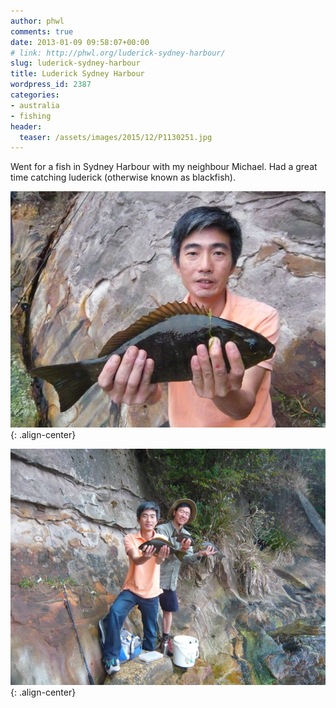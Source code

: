 ```yaml
---
author: phwl
comments: true
date: 2013-01-09 09:58:07+00:00
# link: http://phwl.org/luderick-sydney-harbour/
slug: luderick-sydney-harbour
title: Luderick Sydney Harbour
wordpress_id: 2387
categories:
- australia
- fishing
header:
  teaser: /assets/images/2015/12/P1130251.jpg
---
```


Went for a fish in Sydney Harbour with my neighbour Michael. Had a great time catching luderick (otherwise known as blackfish).

![](/assets/images/2015/12/P1130251.jpg){: .align-center}

<!-- more -->

![](/assets/images/2015/12/P1130254.jpg){: .align-center}
